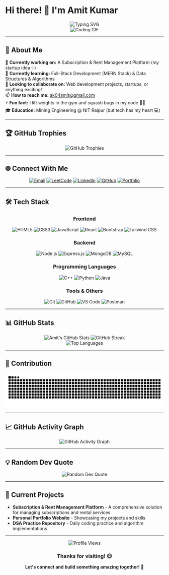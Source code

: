 # Hi there! 👋 I'm Amit Kumar

<div align="center">
  <img src="https://readme-typing-svg.herokuapp.com?font=Fira+Code&weight=600&size=28&pause=1000&color=00D9FF&center=true&vCenter=true&random=false&width=600&lines=Full-Stack+Developer+%F0%9F%9A%80;Mining+Engineer+%40+NIT+Raipur+%E2%9B%8F%EF%B8%8F;Problem+Solver+%F0%9F%A7%A9;Tech+Enthusiast+%F0%9F%92%BB" alt="Typing SVG" />
</div>

<div align="center">
  <img src="https://media.giphy.com/media/qgQUggAC3Pfv687qPC/giphy.gif" width="400" alt="Coding GIF">
</div>

---

## 🚀 About Me

🔭 **Currently working on:** A Subscription & Rent Management Platform (my startup idea 💡)  
🌱 **Currently learning:** Full-Stack Development (MERN Stack) & Data Structures & Algorithms  
👯 **Looking to collaborate on:** Web development projects, startups, or anything exciting!  
📫 **How to reach me:** ak04amit@gmail.com  
⚡ **Fun fact:** I lift weights in the gym and squash bugs in my code 🐛💪  
🎓 **Education:** Mining Engineering @ NIT Raipur (but tech has my heart 💻)

---

## 🏆 GitHub Trophies
<div align="center">
  <img src="https://github-profile-trophy.vercel.app/?username=ak04amit&theme=darkhub&no-frame=true&no-bg=true&margin-w=4&column=7" alt="GitHub Trophies" />
</div>

---

## 🌐 Connect With Me

<div align="center">
  
[![Email](https://img.shields.io/badge/Gmail-D14836?style=for-the-badge&logo=gmail&logoColor=white)](mailto:ak04amit@gmail.com)
[![LeetCode](https://img.shields.io/badge/LeetCode-FFA116?style=for-the-badge&logo=leetcode&logoColor=black)](https://leetcode.com/ak04amit)
[![LinkedIn](https://img.shields.io/badge/LinkedIn-0077B5?style=for-the-badge&logo=linkedin&logoColor=white)](https://linkedin.com/in/ak04amit)
[![GitHub](https://img.shields.io/badge/GitHub-100000?style=for-the-badge&logo=github&logoColor=white)](https://github.com/ak04amit)
[![Portfolio](https://img.shields.io/badge/Portfolio-FF5722?style=for-the-badge&logo=todoist&logoColor=white)](https://ak04amit.github.io)

</div>

---

## 🛠️ Tech Stack

<div align="center">

### Frontend
![HTML5](https://img.shields.io/badge/HTML5-E34F26?style=for-the-badge&logo=html5&logoColor=white)
![CSS3](https://img.shields.io/badge/CSS3-1572B6?style=for-the-badge&logo=css3&logoColor=white)
![JavaScript](https://img.shields.io/badge/JavaScript-F7DF1E?style=for-the-badge&logo=javascript&logoColor=black)
![React](https://img.shields.io/badge/React-20232A?style=for-the-badge&logo=react&logoColor=61DAFB)
![Bootstrap](https://img.shields.io/badge/Bootstrap-563D7C?style=for-the-badge&logo=bootstrap&logoColor=white)
![Tailwind CSS](https://img.shields.io/badge/Tailwind_CSS-38B2AC?style=for-the-badge&logo=tailwind-css&logoColor=white)

### Backend
![Node.js](https://img.shields.io/badge/Node.js-43853D?style=for-the-badge&logo=node.js&logoColor=white)
![Express.js](https://img.shields.io/badge/Express.js-404D59?style=for-the-badge)
![MongoDB](https://img.shields.io/badge/MongoDB-4EA94B?style=for-the-badge&logo=mongodb&logoColor=white)
![MySQL](https://img.shields.io/badge/MySQL-005C84?style=for-the-badge&logo=mysql&logoColor=white)

### Programming Languages
![C++](https://img.shields.io/badge/C%2B%2B-00599C?style=for-the-badge&logo=c%2B%2B&logoColor=white)
![Python](https://img.shields.io/badge/Python-3776AB?style=for-the-badge&logo=python&logoColor=white)
![Java](https://img.shields.io/badge/Java-ED8B00?style=for-the-badge&logo=openjdk&logoColor=white)

### Tools & Others
![Git](https://img.shields.io/badge/GIT-E44C30?style=for-the-badge&logo=git&logoColor=white)
![GitHub](https://img.shields.io/badge/GitHub-100000?style=for-the-badge&logo=github&logoColor=white)
![VS Code](https://img.shields.io/badge/Visual_Studio_Code-0078D4?style=for-the-badge&logo=visual%20studio%20code&logoColor=white)
![Postman](https://img.shields.io/badge/Postman-FF6C37?style=for-the-badge&logo=postman&logoColor=white)

</div>

---

## 📊 GitHub Stats

<div align="center">
  <img src="https://github-readme-stats.vercel.app/api?username=ak04amit&show_icons=true&theme=tokyonight&hide_border=true&count_private=true" alt="Amit's GitHub Stats" />
  <img src="https://github-readme-streak-stats.herokuapp.com/?user=ak04amit&theme=tokyonight&hide_border=true" alt="GitHub Streak" />
</div>

<div align="center">
  <img src="https://github-readme-stats.vercel.app/api/top-langs/?username=ak04amit&layout=compact&theme=tokyonight&hide_border=true&langs_count=8" alt="Top Languages" />
</div>

---

## 🐍 Contribution

<div align="center">
  <img src="https://raw.githubusercontent.com/ak04amit/ak04amit/output/github-contribution-grid-snake.svg" alt="Snake Animation" />
</div>

---

## 📈 GitHub Activity Graph

<div align="center">
  <img src="https://github-readme-activity-graph.vercel.app/graph?username=ak04amit&theme=tokyo-night&hide_border=true" alt="GitHub Activity Graph" />
</div>

---

## 💡 Random Dev Quote

<div align="center">
  <img src="https://quotes-github-readme.vercel.app/api?type=horizontal&theme=tokyonight" alt="Random Dev Quote" />
</div>

---

## 🚀 Current Projects

- **Subscription & Rent Management Platform** - A comprehensive solution for managing subscriptions and rental services
- **Personal Portfolio Website** - Showcasing my projects and skills
- **DSA Practice Repository** - Daily coding practice and algorithm implementations

---

<div align="center">
  <img src="https://komarev.com/ghpvc/?username=ak04amit&label=Profile%20Views&color=0e75b6&style=flat" alt="Profile Views" />
</div>

<div align="center">
  
### Thanks for visiting! 😊
  
**Let's connect and build something amazing together!** 🚀
  
</div>

